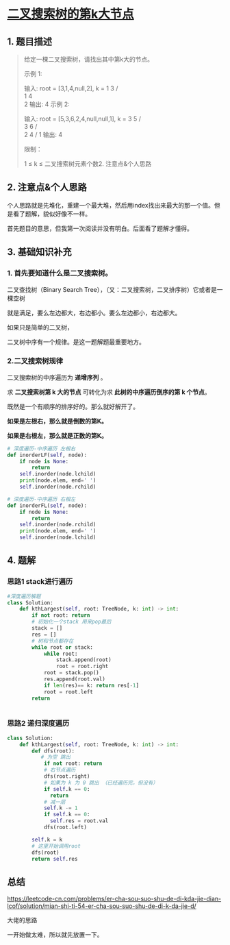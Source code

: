 # [二叉搜索树的第k大节点](https://leetcode-cn.com/problems/er-cha-sou-suo-shu-de-di-kda-jie-dian-lcof/)

## 1. 题目描述

> 给定一棵二叉搜索树，请找出其中第k大的节点。
>
> 示例 1:
>
> 输入: root = [3,1,4,null,2], k = 1
>    3
>   / \
>  1   4
>   \
>    2
> 输出: 4
> 示例 2:
>
> 输入: root = [5,3,6,2,4,null,null,1], k = 3
>        5
>       / \
>      3   6
>     / \
>    2   4
>   /
>  1
> 输出: 4
>
>
> 限制：
>
> 1 ≤ k ≤ 二叉搜索树元素个数2. 注意点&个人思路

## 2. 注意点&个人思路

个人思路就是先堆化，重建一个最大堆，然后用index找出来最大的那一个值。但是看了题解，貌似好像不一样。

首先题目的意思，但我第一次阅读并没有明白。后面看了题解才懂得。

## 3. 基础知识补充

### 1. 首先要知道什么是二叉搜索树。

二叉查找树（Binary Search Tree），（又：二叉搜索树，二叉排序树）它或者是一棵空树

就是满足，要么左边都大，右边都小。要么左边都小，右边都大。

如果只是简单的二叉树，

二叉树中序有一个规律。是这一题解题最重要地方。

### 2.二叉搜索树规律

二叉搜索树的中序遍历为 **递增序列** 。

求 **二叉搜索树第 k 大的节点** 可转化为求 **此树的中序遍历倒序的第 k 个节点**。

既然是一个有顺序的排序好的。那么就好解开了。

**如果是左根右，那么就是倒数的第K。**

**如果是右根左，那么就是正数的第K。**

```python
# 深度遍历-中序遍历 左根右  
def inorderLF(self, node):  
    if node is None:  
        return  
    self.inorder(node.lchild)  
    print(node.elem, end=' ')         
    self.inorder(node.rchild) 

# 深度遍历-中序遍历 右根左
def inorderFL(self, node):  
    if node is None:  
        return  
    self.inorder(node.rchild)  
    print(node.elem, end=' ')         
    self.inorder(node.lchild)
```

## 4. 题解

### 思路1 stack进行遍历

```python
#深度遍历解题
class Solution:
    def kthLargest(self, root: TreeNode, k: int) -> int:
        if not root: return
        # 初始化一个stack 用来pop最后 
        stack = []
        res = []
        # 树和节点都存在
        while root or stack:
            while root:
                stack.append(root)
                root = root.right
            root = stack.pop()
            res.append(root.val)
            if len(res)== k: return res[-1]
            root = root.left
        return
      
```

### 思路2 递归深度遍历

```python
class Solution:
    def kthLargest(self, root: TreeNode, k: int) -> int:
        def dfs(root):
           # 为空 跳出
            if not root: return
            # 右节点遍历
            dfs(root.right)
            # 如果为 k 为 0 跳出 （已经遍历完，但没有）
            if self.k == 0: 
              return
            # 减一层
            self.k -= 1
            if self.k == 0: 
              self.res = root.val
            dfs(root.left)

        self.k = k
        # 这里开始调用root
        dfs(root)
        return self.res
```

## 总结

https://leetcode-cn.com/problems/er-cha-sou-suo-shu-de-di-kda-jie-dian-lcof/solution/mian-shi-ti-54-er-cha-sou-suo-shu-de-di-k-da-jie-d/

大佬的思路

一开始做太难，所以就先放置一下。

